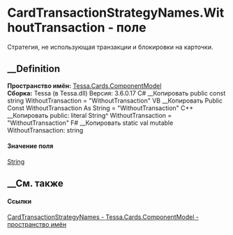 # CardTransactionStrategyNames.WithoutTransaction - поле
Стратегия, не использующая транзакции и блокировки на карточки.
## __Definition
 **Пространство имён:**
[Tessa.Cards.ComponentModel](N_Tessa_Cards_ComponentModel.htm)  
 **Сборка:** Tessa (в Tessa.dll) Версия: 3.6.0.17
C# __Копировать
     public const string WithoutTransaction = "WithoutTransaction"
VB __Копировать
     Public Const WithoutTransaction As String = "WithoutTransaction"
C++ __Копировать
     public:
    literal String^ WithoutTransaction = "WithoutTransaction"
F# __Копировать
     static val mutable WithoutTransaction: string
#### Значение поля
[String](https://learn.microsoft.com/dotnet/api/system.string)
##  __См. также
#### Ссылки
[CardTransactionStrategyNames -
](T_Tessa_Cards_ComponentModel_CardTransactionStrategyNames.htm)
[Tessa.Cards.ComponentModel - пространство
имён](N_Tessa_Cards_ComponentModel.htm)
